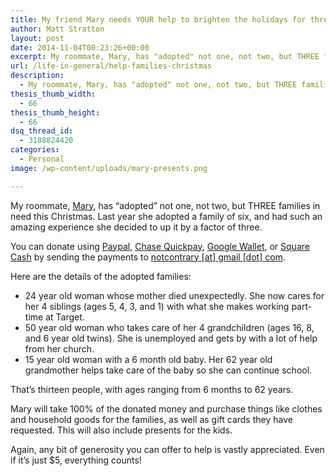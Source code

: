 ```yaml
---
title: My friend Mary needs YOUR help to brighten the holidays for three Chicago families
author: Matt Stratton
layout: post
date: 2014-11-04T00:23:26+00:00
excerpt: My roommate, Mary, has "adopted" not one, not two, but THREE families in need this Christmas. Last year she adopted a family of six, and had such an amazing experience she decided to up it by a factor of three. She could use YOUR help in making the holidays amazing for these families.
url: /life-in-general/help-families-christmas
description:
  - My roommate, Mary, has "adopted" not one, not two, but THREE families in need this Christmas. Last year she adopted a family of six, and had such an amazing experience she decided to up it by a factor of three. She could use YOUR help in making the holidays amazing for these families.
thesis_thumb_width:
  - 66
thesis_thumb_height:
  - 66
dsq_thread_id:
  - 3188824420
categories:
  - Personal
image: /wp-content/uploads/mary-presents.png

---
```

<!-- <img class="aligncenter size-full wp-image-6962" src="/wp-content/uploads/mary-presents.png" alt="mary-presents" width="550" height="272" srcset="/wp-content/uploads/mary-presents.png 550w, /wp-content/uploads/mary-presents-300x148.png 300w" sizes="(max-width: 550px) 100vw, 550px" /> -->

My roommate, <a href="https://twitter.com/marywallyall" target="_blank">Mary</a>, has &#8220;adopted&#8221; not one, not two, but THREE families in need this Christmas. Last year she adopted a family of six, and had such an amazing experience she decided to up it by a factor of three.

You can donate using <a href="https://www.paypal.com" target="_blank">Paypal</a>, <a href="https://www.chase.com/online-banking/quickpay" target="_blank">Chase Quickpay</a>, <a href="https://www.google.com/wallet/" target="_blank">Google Wallet</a>, or <a href="https://square.com/cash" target="_blank">Square Cash</a> by sending the payments to [notcontrary [at] gmail [dot] com][1].

Here are the details of the adopted families:

  * 24 year old woman whose mother died unexpectedly. She now cares for her 4 siblings (ages 5, 4, 3, and 1) with what she makes working part-time at Target.
  * 50 year old woman who takes care of her 4 grandchildren (ages 16, 8, and 6 year old twins). She is unemployed and gets by with a lot of help from her church.
  * 15 year old woman with a 6 month old baby. Her 62 year old grandmother helps take care of the baby so she can continue school.

That&#8217;s thirteen people, with ages ranging from 6 months to 62 years.

Mary will take 100% of the donated money and purchase things like clothes and household goods for the families, as well as gift cards they have requested. This will also include presents for the kids.

Again, any bit of generosity you can offer to help is vastly appreciated. Even if it&#8217;s just $5, everything counts!

 [1]: javascript:DeCryptX('3q2q2v1d0o1o2v2t0a0r0y0@0g1n1b3l0l313f1p1n')